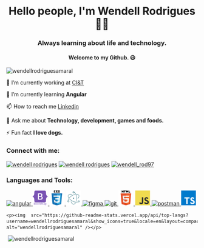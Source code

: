 <h1 align="center">Hello people, I'm Wendell Rodrigues 👨‍💻 </h1>
<h3 align="center">Always learning about life and technology.</h3>
<h4 align="center">Welcome to my Github. 😃</h4>

<p align="left"> <img src="https://komarev.com/ghpvc/?username=wendellrodriguesamaral&label=Profile%20views&color=0e75b6&style=flat" alt="wendellrodriguesamaral" /> </p>

🔭 I’m currently working at [CI&T](https://ciandt.com/)

🌱 I’m currently learning **Angular**

📫 How to reach me [Linkedin](https://www.linkedin.com/in/wendell-rodrigues-30011997)

💬 Ask me about **Technology, development, games and foods.**

⚡ Fun fact **I love dogs.**

<h3 align="left">Connect with me:</h3>
<p align="left">
<a href="https://linkedin.com/in/wendell rodrigues" target="blank"><img align="center" src="https://raw.githubusercontent.com/rahuldkjain/github-profile-readme-generator/master/src/images/icons/Social/linked-in-alt.svg" alt="wendell rodrigues" height="30" width="40" /></a>
<a href="https://www.linkedin.com/in/wendell-rodrigues-30011997/" target="blank"><img align="center" src="https://raw.githubusercontent.com/rahuldkjain/github-profile-readme-generator/master/src/images/icons/Social/facebook.svg" alt="wendell rodrigues" height="30" width="40" /></a>
<a href="https://instagram.com/wendell.rod97" target="blank"><img align="center" src="https://raw.githubusercontent.com/rahuldkjain/github-profile-readme-generator/master/src/images/icons/Social/instagram.svg" alt="wendell_rod97" height="30" width="40" /></a>
</p>

<h3 align="left">Languages and Tools:</h3>
<p align="left"> <a href="https://angular.io" target="_blank" rel="noreferrer"> <img src="https://angular.io/assets/images/logos/angular/angular.svg" alt="angular" width="40" height="40"/> </a> <a href="https://getbootstrap.com" target="_blank" rel="noreferrer"> <img src="https://raw.githubusercontent.com/devicons/devicon/master/icons/bootstrap/bootstrap-plain-wordmark.svg" alt="bootstrap" width="40" height="40"/> </a> <a href="https://www.w3schools.com/css/" target="_blank" rel="noreferrer"> <img src="https://raw.githubusercontent.com/devicons/devicon/master/icons/css3/css3-original-wordmark.svg" alt="css3" width="40" height="40"/> </a> <a href="https://www.electronjs.org" target="_blank" rel="noreferrer"> <img src="https://raw.githubusercontent.com/devicons/devicon/master/icons/electron/electron-original.svg" alt="electron" width="40" height="40"/> </a> <a href="https://www.figma.com/" target="_blank" rel="noreferrer"> <img src="https://www.vectorlogo.zone/logos/figma/figma-icon.svg" alt="figma" width="40" height="40"/> </a> <a href="https://git-scm.com/" target="_blank" rel="noreferrer"> <img src="https://www.vectorlogo.zone/logos/git-scm/git-scm-icon.svg" alt="git" width="40" height="40"/> </a> <a href="https://www.w3.org/html/" target="_blank" rel="noreferrer"> <img src="https://raw.githubusercontent.com/devicons/devicon/master/icons/html5/html5-original-wordmark.svg" alt="html5" width="40" height="40"/> </a> <a href="https://developer.mozilla.org/en-US/docs/Web/JavaScript" target="_blank" rel="noreferrer"> <img src="https://raw.githubusercontent.com/devicons/devicon/master/icons/javascript/javascript-original.svg" alt="javascript" width="40" height="40"/> </a> <a href="https://postman.com" target="_blank" rel="noreferrer"> <img src="https://www.vectorlogo.zone/logos/getpostman/getpostman-icon.svg" alt="postman" width="40" height="40"/> </a> <a href="https://www.typescriptlang.org/" target="_blank" rel="noreferrer"> <img src="https://raw.githubusercontent.com/devicons/devicon/master/icons/typescript/typescript-original.svg" alt="typescript" width="40" height="40"/> </a> </p>


    <p><img  src="https://github-readme-stats.vercel.app/api/top-langs?username=wendellrodriguesamaral&show_icons=true&locale=en&layout=compact" alt="wendellrodriguesamaral" /></p>

  <p>&nbsp;<img " src="https://github-readme-stats.vercel.app/api?username=wendellrodriguesamaral&show_icons=true&locale=en" alt="wendellrodriguesamaral" /></p>


